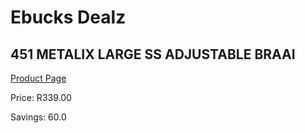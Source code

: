 
# Ebucks Dealz
## 451 METALIX LARGE SS ADJUSTABLE BRAAI
[Product Page](https://www.ebucks.com/web/shop/productSelected.do?prodId=1187301432&catId=375509364)

Price: R339.00

Savings: 60.0


	